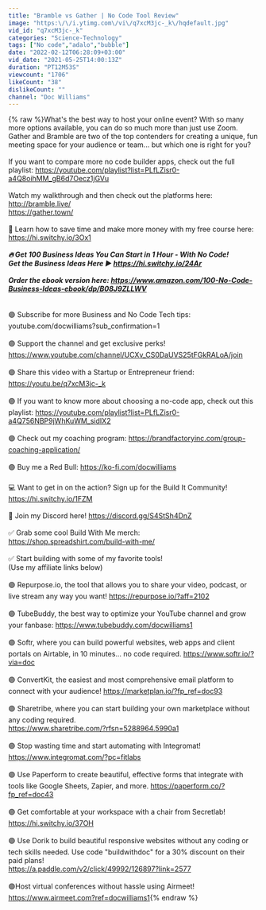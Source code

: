 ```yaml
---
title: "Bramble vs Gather | No Code Tool Review"
image: "https:\/\/i.ytimg.com\/vi\/q7xcM3jc-_k\/hqdefault.jpg"
vid_id: "q7xcM3jc-_k"
categories: "Science-Technology"
tags: ["No code","adalo","bubble"]
date: "2022-02-12T06:28:09+03:00"
vid_date: "2021-05-25T14:00:13Z"
duration: "PT12M53S"
viewcount: "1706"
likeCount: "38"
dislikeCount: ""
channel: "Doc Williams"
---
```

{% raw %}What's the best way to host your online event?  With so many more options available, you can do so much more than just use Zoom.  Gather and Bramble are two of the top contenders for creating a unique, fun meeting space for your audience or team... but which one is right for you?<br /><br />If you want to compare more no code builder apps, check out the full playlist: <a rel="nofollow" target="blank" href="https://youtube.com/playlist?list=PLfLZisr0-a4Q8oihMM_gB6d7Oecz1jGVu">https://youtube.com/playlist?list=PLfLZisr0-a4Q8oihMM_gB6d7Oecz1jGVu</a><br /><br />Watch my walkthrough and then check out the platforms here:<br /><a rel="nofollow" target="blank" href="http://bramble.live/">http://bramble.live/</a><br /><a rel="nofollow" target="blank" href="https://gather.town/">https://gather.town/</a><br /><br />🤑 Learn how to save time and make more money with my free course here: <a rel="nofollow" target="blank" href="https://hi.switchy.io/3Ox1">https://hi.switchy.io/3Ox1</a><br />_________<br />🔥 Get 100 Business Ideas You Can Start in 1 Hour - With No Code! <br />Get the Business Ideas Here ▶️ <a rel="nofollow" target="blank" href="https://hi.switchy.io/24Ar">https://hi.switchy.io/24Ar</a> <br /><br />Order the ebook version here: <a rel="nofollow" target="blank" href="https://www.amazon.com/100-No-Code-Business-Ideas-ebook/dp/B08J9ZLLWV">https://www.amazon.com/100-No-Code-Business-Ideas-ebook/dp/B08J9ZLLWV</a><br />_________<br /><br />🟣 Subscribe for more Business and No Code Tech tips:<br />youtube.com/docwilliams?sub_confirmation=1<br /><br />🟣 Support the channel and get exclusive perks!<br /><a rel="nofollow" target="blank" href="https://www.youtube.com/channel/UCXv_CS0DaUVS25tFGkRALoA/join">https://www.youtube.com/channel/UCXv_CS0DaUVS25tFGkRALoA/join</a><br /><br />🟣 Share this video with a Startup or Entrepreneur friend:  <a rel="nofollow" target="blank" href="https://youtu.be/q7xcM3jc-_k">https://youtu.be/q7xcM3jc-_k</a><br /><br />🟣 If you want to know more about choosing a no-code app, check out this playlist: <a rel="nofollow" target="blank" href="https://youtube.com/playlist?list=PLfLZisr0-a4Q756NBP9jWhKuWM_sidIX2">https://youtube.com/playlist?list=PLfLZisr0-a4Q756NBP9jWhKuWM_sidIX2</a><br /><br />🟣 Check out my coaching program: <a rel="nofollow" target="blank" href="https://brandfactoryinc.com/group-coaching-application/">https://brandfactoryinc.com/group-coaching-application/</a><br /><br />🟣 Buy me a Red Bull: <a rel="nofollow" target="blank" href="https://ko-fi.com/docwilliams">https://ko-fi.com/docwilliams</a><br /><br />💻 Want to get in on the action? Sign up for the Build It Community! <a rel="nofollow" target="blank" href="https://hi.switchy.io/1FZM">https://hi.switchy.io/1FZM</a><br /><br />💬 Join my Discord here! <a rel="nofollow" target="blank" href="https://discord.gg/S4StSh4DnZ">https://discord.gg/S4StSh4DnZ</a><br /><br />✅ Grab some cool Build With Me merch: <a rel="nofollow" target="blank" href="https://shop.spreadshirt.com/build-with-me/">https://shop.spreadshirt.com/build-with-me/</a><br /><br />✅ Start building with some of my favorite tools!<br />(Use my affiliate links below)<br /><br />🟣 Repurpose.io, the tool that allows you to share your video, podcast, or live stream any way you want! <a rel="nofollow" target="blank" href="https://repurpose.io/?aff=2102">https://repurpose.io/?aff=2102</a><br /><br />🟣 TubeBuddy, the best way to optimize your YouTube channel and grow your fanbase: <a rel="nofollow" target="blank" href="https://www.tubebuddy.com/docwilliams1">https://www.tubebuddy.com/docwilliams1</a><br /><br />🟣 Softr, where you can build powerful websites, web apps and client portals on Airtable, in 10 minutes... no code required. <a rel="nofollow" target="blank" href="https://www.softr.io/?via=doc">https://www.softr.io/?via=doc</a><br /><br />🟣 ConvertKit, the easiest and most comprehensive email platform to connect with your audience! <a rel="nofollow" target="blank" href="https://marketplan.io/?fp_ref=doc93">https://marketplan.io/?fp_ref=doc93</a><br /><br />🟣 Sharetribe, where you can start building your own marketplace without any coding required.  <br /><a rel="nofollow" target="blank" href="https://www.sharetribe.com/?rfsn=5288964.5990a1">https://www.sharetribe.com/?rfsn=5288964.5990a1</a><br /><br />🟣 Stop wasting time and start automating with Integromat! <a rel="nofollow" target="blank" href="https://www.integromat.com/?pc=fitlabs">https://www.integromat.com/?pc=fitlabs</a><br /><br />🟣 Use Paperform to create beautiful, effective forms that integrate with tools like Google Sheets, Zapier, and more. <a rel="nofollow" target="blank" href="https://paperform.co/?fp_ref=doc43">https://paperform.co/?fp_ref=doc43</a><br /><br />🟣 Get comfortable at your workspace with a chair from Secretlab!  <a rel="nofollow" target="blank" href="https://hi.switchy.io/37OH">https://hi.switchy.io/37OH</a><br /><br />🟣 Use Dorik to build beautiful responsive websites without any coding or tech skills needed.  Use code &quot;buildwithdoc&quot; for a 30% discount on their paid plans!<br /><a rel="nofollow" target="blank" href="https://a.paddle.com/v2/click/49992/126897?link=2577">https://a.paddle.com/v2/click/49992/126897?link=2577</a><br /><br />🟣Host virtual conferences without hassle using Airmeet! <a rel="nofollow" target="blank" href="https://www.airmeet.com?ref=docwilliams1">https://www.airmeet.com?ref=docwilliams1</a>{% endraw %}
